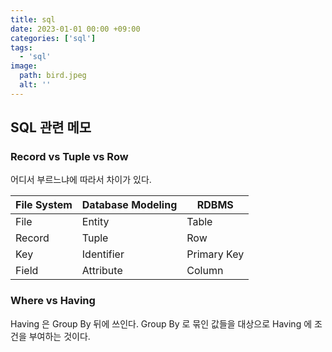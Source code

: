 ```yaml
---
title: sql
date: 2023-01-01 00:00 +09:00
categories: ['sql']
tags:
  - 'sql'
image:
  path: bird.jpeg
  alt: ''
---
```


<!-- @format -->

## SQL 관련 메모

### Record vs Tuple vs Row

어디서 부르느냐에 따라서 차이가 있다.

| File System | Database Modeling | RDBMS       |
| ----------- | ----------------- | ----------- |
| File        | Entity            | Table       |
| Record      | Tuple             | Row         |
| Key         | Identifier        | Primary Key |
| Field       | Attribute         | Column      |

### Where vs Having

Having 은 Group By 뒤에 쓰인다. Group By 로 묶인 값들을 대상으로 Having 에 조건을 부여하는 것이다.
